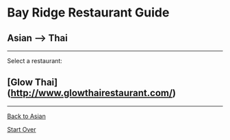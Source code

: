 # Bay Ridge Restaurant Guide
## Asian --> Thai
---
Select a restaurant:
## [Glow Thai] (http://www.glowthairestaurant.com/)
---
[Back to Asian](../asian.md)

[Start Over](../home.md)